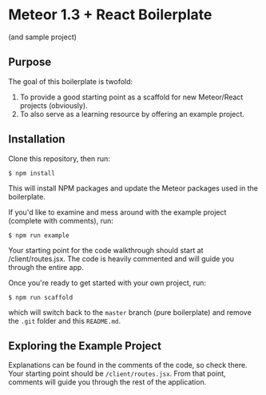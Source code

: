 # Meteor 1.3 + React Boilerplate
(and sample project)

## Purpose

The goal of this boilerplate is twofold:

1. To provide a good starting point as a scaffold for new Meteor/React projects
(obviously).
2. To also serve as a learning resource by offering an example project.

## Installation

Clone this repository, then run:

    $ npm install

This will install NPM packages and update the Meteor packages used in the
boilerplate.

If you'd like to examine and mess around with the example project (complete with
comments), run:

    $ npm run example

Your starting point for the code walkthrough should start at /client/routes.jsx.
The code is heavily commented and will guide you through the entire app.

Once you're ready to get started with your own project, run:

    $ npm run scaffold

which will switch back to the `master` branch (pure boilerplate) and remove the
`.git` folder and this `README.md`.

## Exploring the Example Project

Explanations can be found in the comments of the code, so check there. Your
starting point should be `/client/routes.jsx`. From that point, comments will
guide you through the rest of the application.
